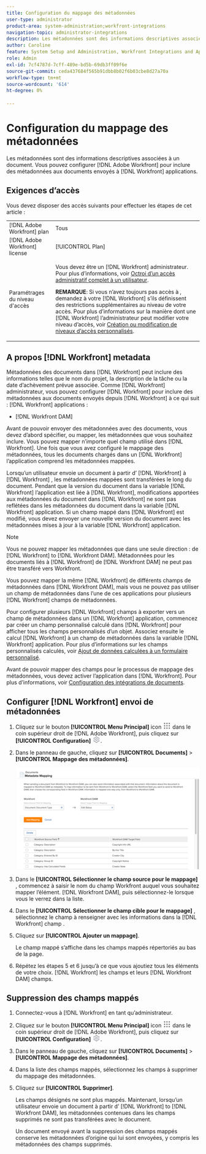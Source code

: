 ```yaml
---
title: Configuration du mappage des métadonnées
user-type: administrator
product-area: system-administration;workfront-integrations
navigation-topic: administrator-integrations
description: Les métadonnées sont des informations descriptives associées à un document. Vous pouvez configurer [!DNL Adobe Workfront] pour inclure des métadonnées aux documents envoyés à [!DNL Workfront] applications.
author: Caroline
feature: System Setup and Administration, Workfront Integrations and Apps
role: Admin
exl-id: 7cf4787d-7cff-489e-bd5b-69db3ff09f6e
source-git-commit: ceda437684f565b91dbb8b02f6b03cbe8d27a70a
workflow-type: tm+mt
source-wordcount: '614'
ht-degree: 0%

---
```


# Configuration du mappage des métadonnées

Les métadonnées sont des informations descriptives associées à un document. Vous pouvez configurer [!DNL Adobe Workfront] pour inclure des métadonnées aux documents envoyés à [!DNL Workfront] applications.

## Exigences d’accès

Vous devez disposer des accès suivants pour effectuer les étapes de cet article :

<table style="table-layout:auto"> 
 <col> 
 <col> 
 <tbody> 
  <tr> 
   <td role="rowheader">[!DNL Adobe Workfront] plan</td> 
   <td>Tous</td> 
  </tr> 
  <tr> 
   <td role="rowheader">[!DNL Adobe Workfront] license</td> 
   <td>[!UICONTROL Plan]</td> 
  </tr> 
  <tr> 
   <td role="rowheader">Paramétrages du niveau d'accès</td> 
   <td> <p>Vous devez être un [!DNL Workfront] administrateur. Pour plus d’informations, voir <a href="../../administration-and-setup/add-users/configure-and-grant-access/grant-a-user-full-administrative-access.md" class="MCXref xref">Octroi d’un accès administratif complet à un utilisateur</a>.</p> <p><b>REMARQUE</b>: Si vous n’avez toujours pas accès à , demandez à votre [!DNL Workfront] s’ils définissent des restrictions supplémentaires au niveau de votre accès. Pour plus d’informations sur la manière dont une [!DNL Workfront] l’administrateur peut modifier votre niveau d’accès, voir <a href="../../administration-and-setup/add-users/configure-and-grant-access/create-modify-access-levels.md" class="MCXref xref">Création ou modification de niveaux d’accès personnalisés</a>.</p> </td> 
  </tr> 
 </tbody> 
</table>

## A propos [!DNL Workfront] metadata

Métadonnées des documents dans [!DNL Workfront] peut inclure des informations telles que le nom du projet, la description de la tâche ou la date d’achèvement prévue associée. Comme [!DNL Workfront] administrateur, vous pouvez configurer [!DNL Workfront] pour inclure des métadonnées aux documents envoyés depuis [!DNL Workfront] à ce qui suit : [!DNL Workfront] applications :

* [!DNL Workfront DAM]

Avant de pouvoir envoyer des métadonnées avec des documents, vous devez d’abord spécifier, ou mapper, les métadonnées que vous souhaitez inclure. Vous pouvez mapper n’importe quel champ utilisé dans [!DNL Workfront]. Une fois que vous avez configuré le mappage des métadonnées, tous les documents chargés dans un [!DNL Workfront] l’application comprend les métadonnées mappées.

Lorsqu’un utilisateur envoie un document à partir d’ [!DNL Workfront] à [!DNL Workfront] , les métadonnées mappées sont transférées le long du document. Pendant que la version du document dans la variable [!DNL Workfront] l’application est liée à [!DNL Workfront], modifications apportées aux métadonnées du document dans [!DNL Workfront] ne sont pas reflétées dans les métadonnées du document dans la variable [!DNL Workfront] application. Si un champ mappé dans [!DNL Workfront] est modifié, vous devez envoyer une nouvelle version du document avec les métadonnées mises à jour à la variable [!DNL Workfront] application.

>[!NOTE]
>
>Vous ne pouvez mapper les métadonnées que dans une seule direction : de [!DNL Workfront] to [!DNL Workfront DAM]. Métadonnées pour les documents liés à [!DNL Workfront] de [!DNL Workfront DAM] ne peut pas être transféré vers Workfront.

Vous pouvez mapper la même [!DNL Workfront] de différents champs de métadonnées dans [!DNL Workfront DAM], mais vous ne pouvez pas utiliser un champ de métadonnées dans l’une de ces applications pour plusieurs [!DNL Workfront] champs de métadonnées.

Pour configurer plusieurs [!DNL Workfront] champs à exporter vers un champ de métadonnées dans un [!DNL Workfront] application, commencez par créer un champ personnalisé calculé dans [!DNL Workfront] pour afficher tous les champs personnalisés d’un objet. Associez ensuite le calcul [!DNL Workfront] à un champ de métadonnées dans la variable [!DNL Workfront] application. Pour plus d’informations sur les champs personnalisés calculés, voir [Ajout de données calculées à un formulaire personnalisé](../../administration-and-setup/customize-workfront/create-manage-custom-forms/add-calculated-data-to-custom-form.md).

Avant de pouvoir mapper des champs pour le processus de mappage des métadonnées, vous devez activer l’application dans [!DNL Workfront]. Pour plus d’informations, voir [Configuration des intégrations de documents](../../administration-and-setup/configure-integrations/configure-document-integrations.md).

## Configurer [!DNL Workfront] envoi de métadonnées

1. Cliquez sur le bouton **[!UICONTROL Menu Principal]** icon ![](assets/main-menu-icon.png) dans le coin supérieur droit de [!DNL Adobe Workfront], puis cliquez sur **[!UICONTROL Configuration]** ![](assets/gear-icon-settings.png).

1. Dans le panneau de gauche, cliquez sur **[!UICONTROL Documents]** > **[!UICONTROL Mappage des métadonnées]**.

   ![](assets/metadata-mapping.png)

1. Dans le **[!UICONTROL Sélectionner le champ source pour le mappage]** , commencez à saisir le nom du champ Workfront auquel vous souhaitez mapper l’élément. [!DNL Workfront DAM], puis sélectionnez-le lorsque vous le verrez dans la liste.
1. Dans le **[!UICONTROL Sélectionner le champ cible pour le mappage]** , sélectionnez le champ à renseigner avec les informations dans la [!DNL Workfront] champ .

1. Cliquez sur **[!UICONTROL Ajouter un mappage]**.

   Le champ mappé s’affiche dans les champs mappés répertoriés au bas de la page.

1. Répétez les étapes 5 et 6 jusqu’à ce que vous ajoutiez tous les éléments de votre choix. [!DNL Workfront] les champs et leurs [!DNL Workfront DAM] champs.

## Suppression des champs mappés

1. Connectez-vous à [!DNL Workfront] en tant qu’administrateur.
1. Cliquez sur le bouton **[!UICONTROL Menu Principal]** icon ![](assets/main-menu-icon.png) dans le coin supérieur droit de [!DNL Adobe Workfront], puis cliquez sur **[!UICONTROL Configuration]** ![](assets/gear-icon-settings.png).

1. Dans le panneau de gauche, cliquez sur **[!UICONTROL Documents]** > **[!UICONTROL Mappage des métadonnées]**.

1. Dans la liste des champs mappés, sélectionnez les champs à supprimer du mappage des métadonnées.
1. Cliquez sur **[!UICONTROL Supprimer]**.

   Les champs désignés ne sont plus mappés. Maintenant, lorsqu’un utilisateur envoie un document à partir d’ [!DNL Workfront] to [!DNL Workfront DAM], les métadonnées contenues dans les champs supprimés ne sont pas transférées avec le document.

   Un document envoyé avant la suppression des champs mappés conserve les métadonnées d’origine qui lui sont envoyées, y compris les métadonnées des champs supprimés.
